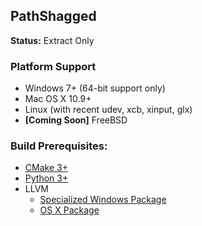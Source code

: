 ## PathShagged
**Status:** Extract Only

### Platform Support
* Windows 7+ (64-bit support only)
* Mac OS X 10.9+
* Linux (with recent udev, xcb, xinput, glx)
* **[Coming Soon]** FreeBSD

### Build Prerequisites:
* [CMake 3+](https://cmake.org)
* [Python 3+](https://python.org)
* LLVM
    * [Specialized Windows Package](https://www.dropbox.com/s/4u0rckvh3d3tvr1/LLVM-3.7.0-win64.exe)
    * [OS X Package](http://llvm.org/releases/3.7.0/clang+llvm-3.7.0-x86_64-apple-darwin.tar.xz)
